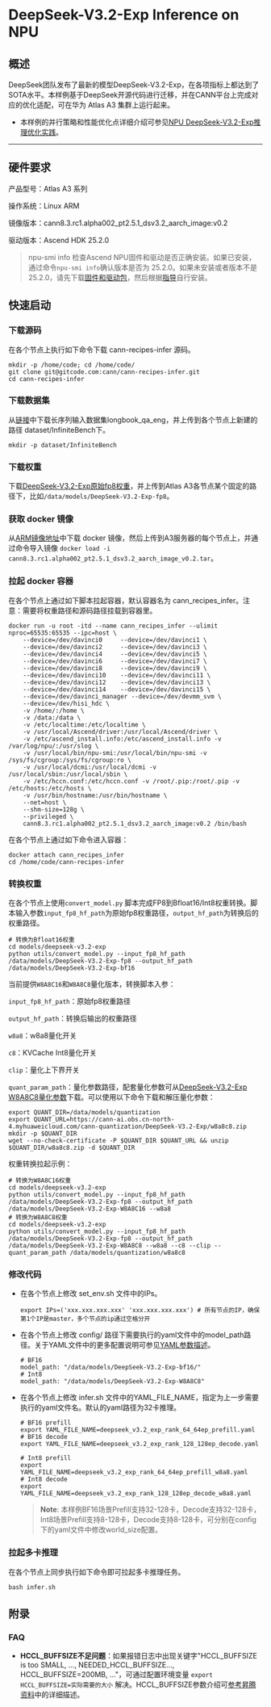 # DeepSeek-V3.2-Exp Inference on NPU
## 概述
DeepSeek团队发布了最新的模型DeepSeek-V3.2-Exp，在各项指标上都达到了SOTA水平。本样例基于DeepSeek开源代码进行迁移，并在CANN平台上完成对应的优化适配，可在华为 Atlas A3 集群上运行起来。

- 本样例的并行策略和性能优化点详细介绍可参见[NPU DeepSeek-V3.2-Exp推理优化实践](../../docs/models/deepseek-v3.2-exp/deepseek_v3.2_exp_inference_guide.md)。

---

## 硬件要求
产品型号：Atlas A3 系列

操作系统：Linux ARM

镜像版本：cann8.3.rc1.alpha002_pt2.5.1_dsv3.2_aarch_image:v0.2

驱动版本：Ascend HDK 25.2.0
> npu-smi info 检查Ascend NPU固件和驱动是否正确安装。如果已安装，通过命令`npu-smi info`确认版本是否为 25.2.0。如果未安装或者版本不是 25.2.0，请先下载[固件和驱动包](https://support.huawei.com/enterprise/zh/ascend-computing/ascend-hdk-pid-252764743/software/264360782?idAbsPath=fixnode01|23710424|251366513|254884019|261408772|252764743)，然后根据[指导](https://hiascend.com/document/redirect/CannCommunityInstSoftware)自行安装。


## 快速启动


### 下载源码

  在各个节点上执行如下命令下载 cann-recipes-infer 源码。
  ```shell
  mkdir -p /home/code; cd /home/code/
  git clone git@gitcode.com:cann/cann-recipes-infer.git
  cd cann-recipes-infer
  ```
### 下载数据集
  从[链接](https://huggingface.co/datasets/xinrongzhang2022/InfiniteBench/blob/main/longbook_qa_eng.jsonl)中下载长序列输入数据集longbook_qa_eng，并上传到各个节点上新建的路径 dataset/InfiniteBench下。
  ```shell
  mkdir -p dataset/InfiniteBench
  ```

### 下载权重

  下载[DeepSeek-V3.2-Exp原始fp8权重](https://huggingface.co/deepseek-ai/DeepSeek-V3.2-Exp)，并上传到Atlas A3各节点某个固定的路径下，比如`/data/models/DeepSeek-V3.2-Exp-fp8`。

### 获取 docker 镜像
  从[ARM镜像地址](https://ascend-cann.obs.cn-north-4.myhuaweicloud.com/cann8.3.rc1.alpha002/pt2.5.1/aarch/ascendc/cann8.3.rc1.alpha002_pt2.5.1_dsv3.2_aarch_image_v0.2.tar)中下载 docker 镜像，然后上传到A3服务器的每个节点上，并通过命令导入镜像 `docker load -i cann8.3.rc1.alpha002_pt2.5.1_dsv3.2_aarch_image_v0.2.tar`。

### 拉起 docker 容器

  在各个节点上通过如下脚本拉起容器，默认容器名为 cann_recipes_infer。注意：需要将权重路径和源码路径挂载到容器里。
  ```
  docker run -u root -itd --name cann_recipes_infer --ulimit nproc=65535:65535 --ipc=host \
      --device=/dev/davinci0     --device=/dev/davinci1 \
      --device=/dev/davinci2     --device=/dev/davinci3 \
      --device=/dev/davinci4     --device=/dev/davinci5 \
      --device=/dev/davinci6     --device=/dev/davinci7 \
      --device=/dev/davinci8     --device=/dev/davinci9 \
      --device=/dev/davinci10    --device=/dev/davinci11 \
      --device=/dev/davinci12    --device=/dev/davinci13 \
      --device=/dev/davinci14    --device=/dev/davinci15 \
      --device=/dev/davinci_manager --device=/dev/devmm_svm \
      --device=/dev/hisi_hdc \
      -v /home/:/home \
      -v /data:/data \
      -v /etc/localtime:/etc/localtime \
      -v /usr/local/Ascend/driver:/usr/local/Ascend/driver \
      -v /etc/ascend_install.info:/etc/ascend_install.info -v /var/log/npu/:/usr/slog \
      -v /usr/local/bin/npu-smi:/usr/local/bin/npu-smi -v /sys/fs/cgroup:/sys/fs/cgroup:ro \
      -v /usr/local/dcmi:/usr/local/dcmi -v /usr/local/sbin:/usr/local/sbin \
      -v /etc/hccn.conf:/etc/hccn.conf -v /root/.pip:/root/.pip -v /etc/hosts:/etc/hosts \
      -v /usr/bin/hostname:/usr/bin/hostname \
      --net=host \
      --shm-size=128g \
      --privileged \
      cann8.3.rc1.alpha002_pt2.5.1_dsv3.2_aarch_image:v0.2 /bin/bash
  ```
  在各个节点上通过如下命令进入容器：
  ```
  docker attach cann_recipes_infer
  cd /home/code/cann-recipes-infer
  ```

### 转换权重

  在各个节点上使用`convert_model.py` 脚本完成FP8到Bfloat16/Int8权重转换。脚本输入参数`input_fp8_hf_path`为原始fp8权重路径，`output_hf_path`为转换后的权重路径。

  ```
  # 转换为Bfloat16权重
  cd models/deepseek-v3.2-exp
  python utils/convert_model.py --input_fp8_hf_path /data/models/DeepSeek-V3.2-Exp-fp8 --output_hf_path /data/models/DeepSeek-V3.2-Exp-bf16
  ```
当前提供`W8A8C16`和`W8A8C8`量化版本，转换脚本入参：

`input_fp8_hf_path`：原始fp8权重路径

`output_hf_path`：转换后输出的权重路径

`w8a8`：w8a8量化开关

`c8`：KVCache Int8量化开关

`clip`：量化上下界开关

`quant_param_path`：量化参数路径，配套量化参数可从[DeepSeek-V3.2-Exp W8A8C8量化参数](https://cann-ai.obs.cn-north-4.myhuaweicloud.com/cann-quantization/DeepSeek-V3.2-Exp/w8a8c8.zip)下载。可以使用以下命令下载和解压量化参数：

  ```
  export QUANT_DIR=/data/models/quantization
  export QUANT_URL=https://cann-ai.obs.cn-north-4.myhuaweicloud.com/cann-quantization/DeepSeek-V3.2-Exp/w8a8c8.zip
  mkdir -p $QUANT_DIR
  wget --no-check-certificate -P $QUANT_DIR $QUANT_URL && unzip $QUANT_DIR/w8a8c8.zip -d $QUANT_DIR
  ```

权重转换拉起示例：
  ```  
  # 转换为W8A8C16权重
  cd models/deepseek-v3.2-exp
  python utils/convert_model.py --input_fp8_hf_path /data/models/DeepSeek-V3.2-Exp-fp8 --output_hf_path /data/models/DeepSeek-V3.2-Exp-W8A8C16 --w8a8
  # 转换为W8A8C8权重
  cd models/deepseek-v3.2-exp
  python utils/convert_model.py --input_fp8_hf_path /data/models/DeepSeek-V3.2-Exp-fp8 --output_hf_path /data/models/DeepSeek-V3.2-Exp-W8A8C8 --w8a8 --c8 --clip --quant_param_path /data/models/quantization/w8a8c8
  ```
### 修改代码
- 在各个节点上修改 set_env.sh 文件中的IPs。
  ```shell
  export IPs=('xxx.xxx.xxx.xxx' 'xxx.xxx.xxx.xxx') # 所有节点的IP，确保第1个IP是master，多个节点的ip通过空格分开
  ```
- 在各个节点上修改 config/ 路径下需要执行的yaml文件中的model_path路径。关于YAML文件中的更多配置说明可参见[YAML参数描述](./config/README.md)。

  ```
  # BF16
  model_path: "/data/models/DeepSeek-V3.2-Exp-bf16/"
  # Int8
  model_path: "/data/models/DeepSeek-V3.2-Exp-W8A8C8"
  ```

- 在各个节点上修改 infer.sh 文件中的YAML_FILE_NAME，指定为上一步需要执行的yaml文件名。默认的yaml路径为32卡推理。

  ```
  # BF16 prefill
  export YAML_FILE_NAME=deepseek_v3.2_exp_rank_64_64ep_prefill.yaml
  # BF16 decode
  export YAML_FILE_NAME=deepseek_v3.2_exp_rank_128_128ep_decode.yaml
  
  # Int8 prefill
  export YAML_FILE_NAME=deepseek_v3.2_exp_rank_64_64ep_prefill_w8a8.yaml
  # Int8 decode
  export YAML_FILE_NAME=deepseek_v3.2_exp_rank_128_128ep_decode_w8a8.yaml
  ```

  > **Note**: 本样例BF16场景Prefill支持32-128卡，Decode支持32-128卡，Int8场景Prefill支持8-128卡，Decode支持8-128卡，可分别在config下的yaml文件中修改world_size配置。

### 拉起多卡推理
  在各个节点上同步执行如下命令即可拉起多卡推理任务。
  ```shell
  bash infer.sh
  ```

## 附录
### FAQ
- **HCCL_BUFFSIZE不足问题**：如果报错日志中出现关键字"HCCL_BUFFSIZE is too SMALL, ..., NEEDED_HCCL_BUFFSIZE..., HCCL_BUFFSIZE=200MB, ..."，可通过配置环境变量 `export HCCL_BUFFSIZE=实际需要的大小` 解决。HCCL_BUFFSIZE参数介绍可[参考昇腾资料](https://www.hiascend.com/document/detail/zh/CANNCommunityEdition/83RC1alpha002/maintenref/envvar/envref_07_0080.html)中的详细描述。